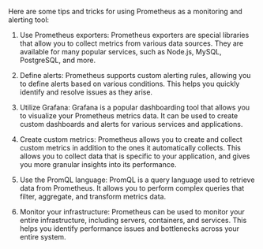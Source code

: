Here are some tips and tricks for using Prometheus as a monitoring and alerting tool:

1. Use Prometheus exporters: Prometheus exporters are special libraries that allow you to collect metrics from various data sources. They are available for many popular services, such as Node.js, MySQL, PostgreSQL, and more.

2. Define alerts: Prometheus supports custom alerting rules, allowing you to define alerts based on various conditions. This helps you quickly identify and resolve issues as they arise.

3. Utilize Grafana: Grafana is a popular dashboarding tool that allows you to visualize your Prometheus metrics data. It can be used to create custom dashboards and alerts for various services and applications.

4. Create custom metrics: Prometheus allows you to create and collect custom metrics in addition to the ones it automatically collects. This allows you to collect data that is specific to your application, and gives you more granular insights into its performance.

5. Use the PromQL language: PromQL is a query language used to retrieve data from Prometheus. It allows you to perform complex queries that filter, aggregate, and transform metrics data.

6. Monitor your infrastructure: Prometheus can be used to monitor your entire infrastructure, including servers, containers, and services. This helps you identify performance issues and bottlenecks across your entire system.
